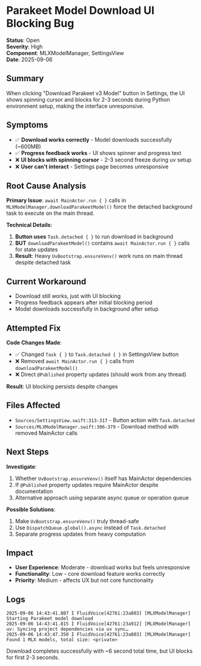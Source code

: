 # Parakeet Model Download UI Blocking Bug

**Status**: Open  
**Severity**: High  
**Component**: MLXModelManager, SettingsView  
**Date**: 2025-09-06  

## Summary

When clicking "Download Parakeet v3 Model" button in Settings, the UI shows spinning cursor and blocks for 2-3 seconds during Python environment setup, making the interface unresponsive.

## Symptoms

- ✅ **Download works correctly** - Model downloads successfully (~600MB)
- ✅ **Progress feedback works** - UI shows spinner and progress text
- ❌ **UI blocks with spinning cursor** - 2-3 second freeze during uv setup
- ❌ **User can't interact** - Settings page becomes unresponsive

## Root Cause Analysis

**Primary Issue**: `await MainActor.run { }` calls in `MLXModelManager.downloadParakeetModel()` force the detached background task to execute on the main thread.

**Technical Details**:
1. **Button uses** `Task.detached { }` to run download in background
2. **BUT** `downloadParakeetModel()` contains `await MainActor.run { }` calls for state updates
3. **Result**: Heavy `UvBootstrap.ensureVenv()` work runs on main thread despite detached task

## Current Workaround

- Download still works, just with UI blocking
- Progress feedback appears after initial blocking period
- Model downloads successfully in background after setup

## Attempted Fix

**Code Changes Made**:
- ✅ Changed `Task { }` to `Task.detached { }` in SettingsView button
- ❌ Removed `await MainActor.run { }` calls from `downloadParakeetModel()`
- ❌ Direct `@Published` property updates (should work from any thread)

**Result**: UI blocking persists despite changes

## Files Affected

- `Sources/SettingsView.swift:313-317` - Button action with `Task.detached`  
- `Sources/MLXModelManager.swift:306-379` - Download method with removed MainActor calls

## Next Steps

**Investigate**:
1. Whether `UvBootstrap.ensureVenv()` itself has MainActor dependencies
2. If `@Published` property updates require MainActor despite documentation
3. Alternative approach using separate async queue or operation queue

**Possible Solutions**:
1. Make `UvBootstrap.ensureVenv()` truly thread-safe
2. Use `DispatchQueue.global().async` instead of `Task.detached`
3. Separate progress updates from heavy computation

## Impact

- **User Experience**: Moderate - download works but feels unresponsive
- **Functionality**: Low - core download feature works correctly  
- **Priority**: Medium - affects UX but not core functionality

## Logs

```
2025-09-06 14:43:41.807 I FluidVoice[42761:23a803] [MLXModelManager] Starting Parakeet model download
2025-09-06 14:43:41.815 I FluidVoice[42761:23a912] [MLXModelManager] uv: Syncing project dependencies via uv sync…
2025-09-06 14:43:47.350 I FluidVoice[42761:23a803] [MLXModelManager] Found 1 MLX models, total size: <private>
```

Download completes successfully with ~6 second total time, but UI blocks for first 2-3 seconds.